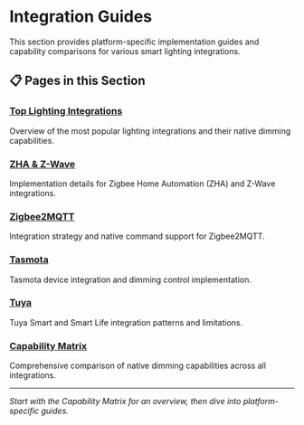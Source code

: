 # Integration Guides

This section provides platform-specific implementation guides and capability comparisons for various smart lighting integrations.

## 📋 Pages in this Section

### [Top Lighting Integrations](top_lighting_integrations.md)
Overview of the most popular lighting integrations and their native dimming capabilities.

### [ZHA & Z-Wave](zha_zwave.md)
Implementation details for Zigbee Home Automation (ZHA) and Z-Wave integrations.

### [Zigbee2MQTT](zigbee2mqtt.md)
Integration strategy and native command support for Zigbee2MQTT.

### [Tasmota](tasmota.md)
Tasmota device integration and dimming control implementation.

### [Tuya](tuya.md)
Tuya Smart and Smart Life integration patterns and limitations.

### [Capability Matrix](capability_matrix.md)
Comprehensive comparison of native dimming capabilities across all integrations.

---

*Start with the Capability Matrix for an overview, then dive into platform-specific guides.*
